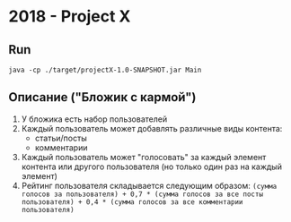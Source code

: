 # 2018 - Project X
## Run
   ```java -cp ./target/projectX-1.0-SNAPSHOT.jar Main```
## Описание ("Бложик с кармой")

  1. У бложика есть набор пользователей
  2. Каждый пользователь может добавлять различные виды контента:
      * статьи/посты         
      * комментарии
  3. Каждый пользователь может "голосовать" за каждый элемент контента или другого пользователя (но только один раз на каждый элемент)
  4. Рейтинг пользователя складывается следующим образом:
     ```(сумма голосов за пользователя) + 0,7 * (сумма голосов за все посты пользователя) + 0,4 * (сумма голосов за все комментарии пользователя)```
  
  
